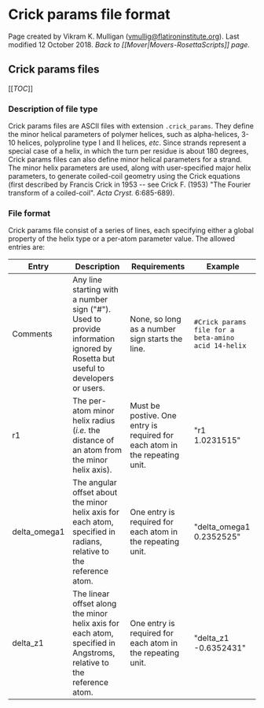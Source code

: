 # Crick params file format
Page created by Vikram K. Mulligan (vmullig@flatironinstitute.org).  Last modified 12 October 2018.
*Back to [[Mover|Movers-RosettaScripts]] page.*
## Crick params files

[[_TOC_]]

### Description of file type

Crick params files are ASCII files with extension `.crick_params`.  They define the minor helical parameters of polymer helices, such as alpha-helices, 3-10 helices, polyproline type I and II helices, _etc_.  Since strands represent a special case of a helix, in which the turn per residue is about 180 degrees, Crick params files can also define minor helical parameters for a strand.  The minor helix parameters are used, along with user-specified major helix parameters, to generate coiled-coil geometry using the Crick equations (first described by Francis Crick in 1953 -- see Crick F. (1953) "The Fourier transform of a coiled-coil".  _Acta Cryst._ 6:685-689).

### File format

Crick params file consist of a series of lines, each specifying either a global property of the helix type or a per-atom parameter value.  The allowed entries are:

| Entry | Description | Requirements | Example |
| ----- | ----------- | -------------- | ------- |
| Comments | Any line starting with a number sign ("#").  Used to provide information ignored by Rosetta but useful to developers or users. | None, so long as a number sign starts the line. | `#Crick params file for a beta-amino acid 14-helix` |
| r1 | The per-atom minor helix radius (_i.e._ the distance of an atom from the minor helix axis). | Must be postive.  One entry is required for each atom in the repeating unit. | "r1 1.0231515" |
| delta_omega1 | The angular offset about the minor helix axis for each atom, specified in radians, relative to the reference atom. | One entry is required for each atom in the repeating unit. | "delta_omega1 0.2352525" |
| delta_z1 | The linear offset along the minor helix axis for each atom, specified in Angstroms, relative to the reference atom. | One entry is required for each atom in the repeating unit. | "delta_z1 -0.6352431" |
